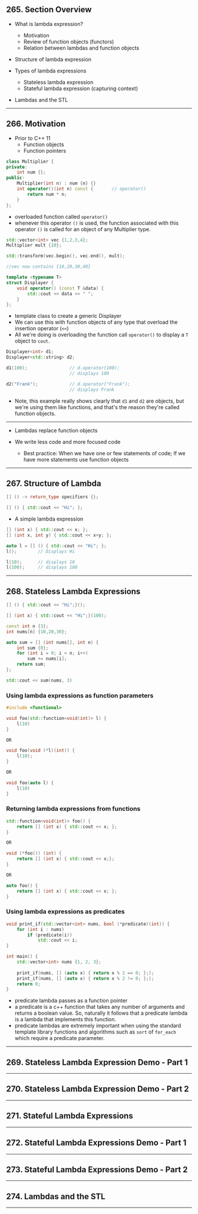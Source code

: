 ## 265. Section Overview

* What is lambda expression?
    - Motivation
    - Review of function objects (functors)
    - Relation between lambdas and function objects

* Structure of lambda expression
* Types of lambda expressions
    - Stateless lambda expression
    - Stateful lambda expression (capturing context)
* Lambdas and the STL

***

## 266. Motivation

* Prior to C++ 11
    - Function objects
    - Function pointers

```c++
class Multiplier {
private:
    int num {};
public:
    Multiplier(int n) : num {n} {}
    int operator()(int n) const {       // operator()
        return num * n;
    }
};
```

* overloaded function called `operator()`
* whenever this operator `()` is used, the function associated with this 
operator `()` is called for an object of any Multiplier type.

```c++
std::vector<int> vec {1,2,3,4};
Multiplier mult {10};

std::transform(vec.begin(), vec.end(), mult);

//vec now contains {10,20,30,40}
```


```c++
template <typename T>
struct Displayer {
    void operator() (const T &data) {
        std::cout << data << " ";
    }
};
```
* template class to create a generic Displayer
* We can use this with function objects of any type that overload the insertion operator (`<<`)
* All we're doing is overloading the function call `operator()` to display a `T` object to `cout`.

```c++
Displayer<int> d1;
Displayer<std::string> d2;

d1(100);                // d.operator(100);
                        // displays 100

d2("Frank");            // d.operator("Frank");
                        // displays Frank
```
* Note, this example really shows clearly that `d1` and `d2` are objects, but we're using them like functions, and that's the reason they're called function objects.
***
* Lambdas replace function objects

* We write less code and more focused code
    - Best practice: When we have one or few statements of code; If we have more statements use function objects

***

## 267. Structure of Lambda

```c++
[] () -> return_type specifiers {};
```

```c++
[] () { std::cout << "Hi"; };
```
* A simple lambda expression

```c++
[] (int x) { std::cout << x; };
[] (int x, int y) { std::cout << x+y; };
```

```c++
auto l = [] () { std::cout << "Hi"; };
l();        // Displays Hi

l(10);      // displays 10
l(100);     // displays 100
```
***

## 268. Stateless Lambda Expressions

```c++
[] () { std::cout << "Hi";}();

[] (int x) { std::cout << "Hi";}(100);
```

```c++
const int n {3};
int nums[n] {10,20,30};

auto sum = [] (int nums[], int n) {
    int sum {0};
    for (int i = 0; i < n; i++)
        sum += nums[i];
    return sum;
};

std::cout << sum(nums, 3)
```

### Using lambda expressions as function parameters
```c++
#include <functional>

void foo(std::function<void(int)> l) {
    l(10)
}

OR

void foo(void (*l)(int)) {
    l(10);
}

OR

void foo(auto l) {
    l(10)
}
```

### Returning lambda expressions from functions

```c++
std::function<void(int)> foo() {
    return [] (int x) { std::cout << x; };
}

OR

void (*foo()) (int) {
    return [] (int x) { std::cout << x;};
}

OR

auto foo() {
    return [] (int x) { std::cout << x; };
}
```

### Using lambda expressions as predicates

```c++
void print_if(std::vector<int> nums, bool (*predicate)(int)) {
    for (int i : nums)
        if (predicate(i))
            std::cout << i;
}

int main() {
    std::vector<int> nums {1, 2, 3};
    
    print_if(nums, [] (auto x) { return x % 2 == 0; };);
    print_if(nums, [] (auto x) { return x % 2 != 0; };);
    return 0;
}
```
* predicate lambda passes as a function pointer
* a predicate is a c++ function that takes any number of arguments and returns
a boolean value. So, naturally it follows that a predicate lambda is a lambda that implements this function.
* predicate lambdas are extremely important when using the standard template library functions and algorithms such as `sort` of `for_each` which require a predicate parameter.
***

## 269. Stateless Lambda Expression Demo - Part 1

***

## 270. Stateless Lambda Expression Demo - Part 2

***

## 271. Stateful Lambda Expressions

***

## 272. Stateful Lambda Expressions Demo - Part 1

***

## 273. Stateful Lambda Expressions Demo - Part 2

***

## 274. Lambdas and the STL

***


